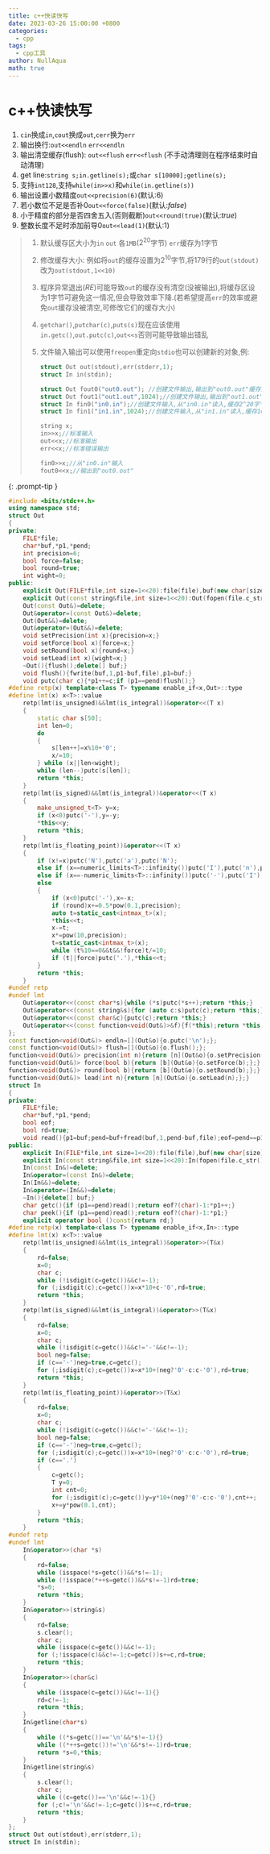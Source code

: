 ```yaml
---
title: c++快读快写
date: 2023-03-26 15:00:00 +0800
categories:
  - cpp
tags:
  - cpp工具
author: NullAqua
math: true
---
```


# c++快读快写

1. `cin`换成`in`,`cout`换成`out`,`cerr`换为`err`
2. 输出换行:`out<<endln` `err<<endln`
3. 输出清空缓存(flush): `out<<flush` `err<<flush` (不手动清理则在程序结束时自动清理)
4. get line:`string s;in.getline(s);`或`char s[10000];getline(s);`
5. 支持`int128`,支持`while(in>>x)`和`while(in.getline(s))`
6. 输出设置小数精度`out<<precision(6)`(默认:$6$)
7. 若小数位不足是否补$0$`out<<force(false)`(默认:$false$)
8. 小于精度的部分是否四舍五入(否则截断)`out<<round(true)`(默认:$true$)
9. 整数长度不足时添加前导$0$`out<<lead(1)`(默认:$1$)

> 1. 默认缓存区大小为`in` `out` 各`1MB`($2^{20}$字节) `err`缓存为$1$字节
>
> 2. 修改缓存大小: 例如将`out`的缓存设置为$2^{10}$字节,将$179$行的`out(stdout)`改为`out(stdout,1<<10)`
>
> 3. 程序异常退出($RE$)可能导致`out`的缓存没有清空(没被输出),将缓存区设为$1$字节可避免这一情况,但会导致效率下降.(若希望提高`err`的效率或避免`out`缓存没被清空,可修改它们的缓存大小)
>
> 4. `getchar()`,`putchar(c)`,`puts(s)`现在应该使用`in.getc()`,`out.putc(c)`,`out<<s`否则可能导致输出错乱
>
> 5. 文件输入输出可以使用`freopen`重定向`stdio`也可以创建新的对象,例:
>
>    ```cpp
>    struct Out out(stdout),err(stderr,1);
>    struct In in(stdin);
>    
>    struct Out fout0("out0.out"); //创建文件输出,输出到"out0.out"缓存为2^20字节
>    struct Out fout1("out1.out",1024);//创建文件输出,输出到"out1.out"缓存为1024字节
>    struct In fin0("in0.in");//创建文件输入,从"in0.in"读入,缓存2^20字节
>    struct In fin1("in1.in",1024);//创建文件输入,从"in1.in"读入,缓存1024字节
>    
>    string x;
>    in>>x;//标准输入
>    out<<x;//标准输出
>    err<<x;//标准错误输出
>    
>    fin0>>x;//从"in0.in"输入
>    fout0<<x;//输出到"out0.out"
>    ```
{: .prompt-tip }

```cpp
#include <bits/stdc++.h>
using namespace std;
struct Out
{
private:
    FILE*file;
    char*buf,*p1,*pend;
    int precision=6;
    bool force=false;
    bool round=true;
    int wight=0;
public:
    explicit Out(FILE*file,int size=1<<20):file(file),buf(new char[size]),p1(buf),pend(buf+size){}
    explicit Out(const string&file,int size=1<<20):Out(fopen(file.c_str(),"w"),size){}
    Out(const Out&)=delete;
    Out&operator=(const Out&)=delete;
    Out(Out&&)=delete;
    Out&operator=(Out&&)=delete;
    void setPrecision(int x){precision=x;}
    void setForce(bool x){force=x;}
    void setRound(bool x){round=x;}
    void setLead(int x){wight=x;}
    ~Out(){flush();delete[] buf;}
    void flush(){fwrite(buf,1,p1-buf,file),p1=buf;}
    void putc(char c){*p1++=c;if (p1==pend)flush();}
#define retp(x) template<class T> typename enable_if<x,Out>::type
#define lmt(x) x<T>::value
    retp(lmt(is_unsigned)&&lmt(is_integral))&operator<<(T x)
    {
        static char s[50];
        int len=0;
        do
        {
            s[len++]=x%10+'0';
            x/=10;
        } while (x||len<wight);
        while (len--)putc(s[len]);
        return *this;
    }
    retp(lmt(is_signed)&&lmt(is_integral))&operator<<(T x)
    {
        make_unsigned_t<T> y=x;
        if (x<0)putc('-'),y=-y;
        *this<<y;
        return *this;
    }
    retp(lmt(is_floating_point))&operator<<(T x)
    {
        if (x!=x)putc('N'),putc('a'),putc('N');
        else if (x==numeric_limits<T>::infinity())putc('I'),putc('n'),putc('f');
        else if (x==-numeric_limits<T>::infinity())putc('-'),putc('I'),putc('n'),putc('f');
        else
        {
            if (x<0)putc('-'),x=-x;
            if (round)x+=0.5*pow(0.1,precision);
            auto t=static_cast<intmax_t>(x);
            *this<<t;
            x-=t;
            x*=pow(10,precision);
            t=static_cast<intmax_t>(x);
            while (t%10==0&&t&&!force)t/=10;
            if (t||force)putc('.'),*this<<t;
        }
        return *this;
    }
#undef retp
#undef lmt
    Out&operator<<(const char*s){while (*s)putc(*s++);return *this;}
    Out&operator<<(const string&s){for (auto c:s)putc(c);return *this;}
    Out&operator<<(const char&c){putc(c);return *this;}
    Out&operator<<(const function<void(Out&)>&f){f(*this);return *this;}
};
const function<void(Out&)> endln=[](Out&o){o.putc('\n');};
const function<void(Out&)> flush=[](Out&o){o.flush();};
function<void(Out&)> precision(int n){return [n](Out&o){o.setPrecision(n);};}
function<void(Out&)> force(bool b){return [b](Out&o){o.setForce(b);};}
function<void(Out&)> round(bool b){return [b](Out&o){o.setRound(b);};}
function<void(Out&)> lead(int n){return [n](Out&o){o.setLead(n);};}
struct In
{
private:
    FILE*file;
    char*buf,*p1,*pend;
    bool eof;
    bool rd=true;
    void read(){p1=buf;pend=buf+fread(buf,1,pend-buf,file);eof=pend==p1;}
public:
    explicit In(FILE*file,int size=1<<20):file(file),buf(new char[size]),p1(buf+size),pend(buf+size),eof(false){}
    explicit In(const string&file,int size=1<<20):In(fopen(file.c_str(),"r"),size){}
    In(const In&)=delete;
    In&operator=(const In&)=delete;
    In(In&&)=delete;
    In&operator=(In&&)=delete;
    ~In(){delete[] buf;}
    char getc(){if (p1==pend)read();return eof?(char)-1:*p1++;}
    char peek(){if (p1==pend)read();return eof?(char)-1:*p1;}
    explicit operator bool ()const{return rd;}
#define retp(x) template<class T> typename enable_if<x,In>::type
#define lmt(x) x<T>::value
    retp(lmt(is_unsigned)&&lmt(is_integral))&operator>>(T&x)
    {
        rd=false;
        x=0;
        char c;
        while (!isdigit(c=getc())&&c!=-1);
        for (;isdigit(c);c=getc())x=x*10+c-'0',rd=true;
        return *this;
    }
    retp(lmt(is_signed)&&lmt(is_integral))&operator>>(T&x)
    {
        rd=false;
        x=0;
        char c;
        while (!isdigit(c=getc())&&c!='-'&&c!=-1);
        bool neg=false;
        if (c=='-')neg=true,c=getc();
        for (;isdigit(c);c=getc())x=x*10+(neg?'0'-c:c-'0'),rd=true;
        return *this;
    }
    retp(lmt(is_floating_point))&operator>>(T&x)
    {
        rd=false;
        x=0;
        char c;
        while (!isdigit(c=getc())&&c!='-'&&c!=-1);
        bool neg=false;
        if (c=='-')neg=true,c=getc();
        for (;isdigit(c);c=getc())x=x*10+(neg?'0'-c:c-'0'),rd=true;
        if (c=='.')
        {
            c=getc();
            T y=0;
            int cnt=0;
            for (;isdigit(c);c=getc())y=y*10+(neg?'0'-c:c-'0'),cnt++;
            x+=y*pow(0.1,cnt);
        }
        return *this;
    }
#undef retp
#undef lmt
    In&operator>>(char *s)
    {
        rd=false;
        while (isspace(*s=getc())&&*s!=-1);
        while (!isspace(*++s=getc())&&*s!=-1)rd=true;
        *s=0;
        return *this;
    }
    In&operator>>(string&s)
    {
        rd=false;
        s.clear();
        char c;
        while (isspace(c=getc())&&c!=-1);
        for (;!isspace(c)&&c!=-1;c=getc())s+=c,rd=true;
        return *this;
    }
    In&operator>>(char&c)
    {
        while (isspace(c=getc())&&c!=-1){}
        rd=c!=-1;
        return *this;
    }
    In&getline(char*s)
    {
        while ((*s=getc())=='\n'&&*s!=-1){}
        while ((*++s=getc())!='\n'&&*s!=-1)rd=true;
        return *s=0,*this;
    }
    In&getline(string&s)
    {
        s.clear();
        char c;
        while ((c=getc())=='\n'&&c!=-1){}
        for (;c!='\n'&&c!=-1;c=getc())s+=c,rd=true;
        return *this;
    }
};
struct Out out(stdout),err(stderr,1);
struct In in(stdin);
```

